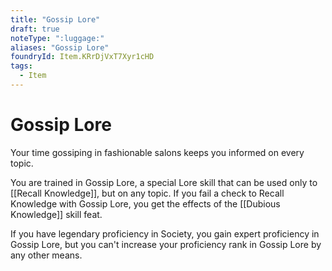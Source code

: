 ```yaml
---
title: "Gossip Lore"
draft: true
noteType: ":luggage:"
aliases: "Gossip Lore"
foundryId: Item.KRrDjVxT7Xyr1cHD
tags:
  - Item
---
```


# Gossip Lore

Your time gossiping in fashionable salons keeps you informed on every topic.

You are trained in Gossip Lore, a special Lore skill that can be used only to [[Recall Knowledge]], but on any topic. If you fail a check to Recall Knowledge with Gossip Lore, you get the effects of the [[Dubious Knowledge]] skill feat.

If you have legendary proficiency in Society, you gain expert proficiency in Gossip Lore, but you can't increase your proficiency rank in Gossip Lore by any other means.
